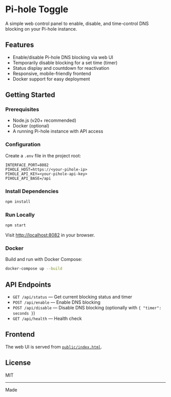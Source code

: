 # Pi-hole Toggle

A simple web control panel to enable, disable, and time-control DNS blocking on your Pi-hole instance.

## Features

- Enable/disable Pi-hole DNS blocking via web UI
- Temporarily disable blocking for a set time (timer)
- Status display and countdown for reactivation
- Responsive, mobile-friendly frontend
- Docker support for easy deployment

## Getting Started

### Prerequisites

- Node.js (v20+ recommended)
- Docker (optional)
- A running Pi-hole instance with API access

### Configuration

Create a `.env` file in the project root:

```
INTERFACE_PORT=8082
PIHOLE_HOST=https://<your-pihole-ip>
PIHOLE_API_KEY=<your-pihole-api-key>
PIHOLE_API_BASE=/api
```

### Install Dependencies

```sh
npm install
```

### Run Locally

```sh
npm start
```

Visit [http://localhost:8082](http://localhost:8082) in your browser.

### Docker

Build and run with Docker Compose:

```sh
docker-compose up --build
```

## API Endpoints

- `GET /api/status` — Get current blocking status and timer
- `POST /api/enable` — Enable DNS blocking
- `POST /api/disable` — Disable DNS blocking (optionally with `{ "timer": seconds }`)
- `GET /api/health` — Health check

## Frontend

The web UI is served from [`public/index.html`](public/index.html).

## License

MIT

---

Made